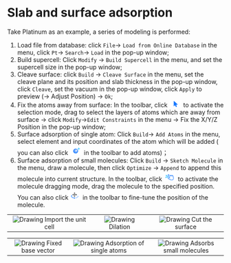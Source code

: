 # Slab and surface adsorption

Take Platinum as an example, a series of modeling is performed:

1. Load file from database: click `File`→ `Load from Online Database` in the menu, click `Pt`→ `Search`→ `Load` in the pop-up window;
2. Build supercell: Click `Modify` → `Build Supercell` in the menu, and set the supercell size in the pop-up window;
3. Cleave surface: click `Build` → `Cleave Surface` in the menu, set the cleave plane and its position and slab thickness in the pop-up window, click `Cleave`, set the vacuum in the pop-up window, click `Apply` to preview (→ Adjust Position) → `Ok`;
4. Fix the atoms away from surface: In the toolbar, click ![Icon 1](nested/qstudio_structtools_select.png) to activate the selection mode, drag to select the layers of atoms which are away from surface → click `Modify`→`Edit Constraints` in the menu → Fix the X/Y/Z Position in the pop-up window;
5. Surface adsorption of single atom: Click `Build`→ `Add Atoms` in the menu, select element and input coordinates of the atom which will be added ( you can also click ![Icon 3](nested/qstudio_structtools_addatom.png) in the toolbar to add atoms)；
6. Surface adsorption of small molecules: Click `Build` → `Sketch Molecule` in the menu, draw a molecule, then click `Optimize` → `Append` to append this molecule into current structure. In the toolbar, click ![drag](./nested/qstudio_structtools_dragmol.png) to activate the molecule dragging mode, drag the molecule to the specified position. You can also click![drag](./nested/qstudio_structtools_trans&rot.png) in the toolbar to fine-tune the position of the molecule.


<table><tr>
    <td> 
        <center>
            <img src={require('./nested/qstudio_example_crystal1.png').default} alt="Drawing" />
            <font>Import the unit cell</font>
        </center>
    </td>
    <td> 
        <center>
            <img src={require('./nested/qstudio_example_crystal2.png').default} alt="Drawing" />
            <font>Dilation</font>
        </center>
    </td>
    <td> 
        <center>
            <img src={require('./nested/qstudio_example_surface1.png').default} alt="Drawing" />
            <font>Cut the surface</font>
        </center>
    </td>
</tr></table>
<table><tr>
    <td> 
        <center>
            <img src={require('./nested/qstudio_example_surface2.png').default} alt="Drawing" />
            <font>Fixed base vector</font>
        </center>
    </td>
    <td> 
        <center>
            <img src={require('./nested/qstudio_example_surface3.png').default} alt="Drawing" />
            <font>Adsorption of single atoms</font>
        </center>
    </td>
    <td> 
        <center>
            <img src={require('./nested/qstudio_example_surface4.png').default} alt="Drawing" />
            <font>Adsorbs small molecules</font>
        </center>
    </td>
</tr></table>
